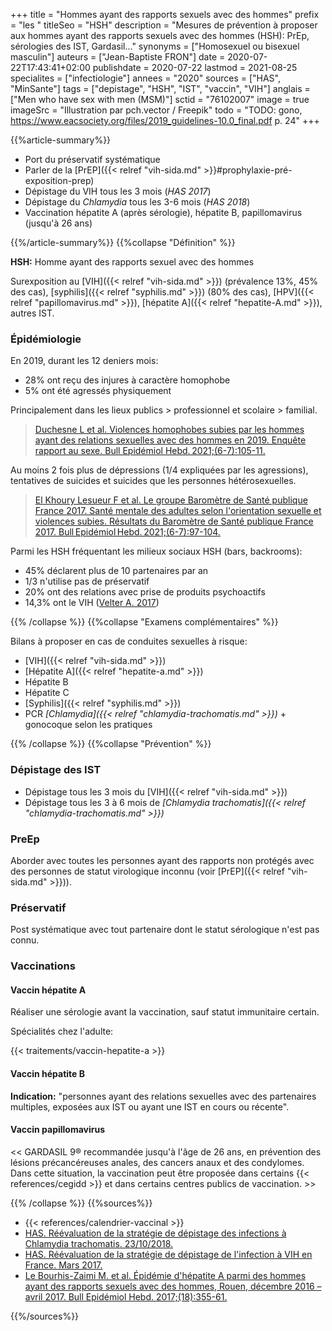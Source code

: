 +++
title = "Hommes ayant des rapports sexuels avec des hommes"
prefix = "les "
titleSeo = "HSH"
description = "Mesures de prévention à proposer aux hommes ayant des rapports sexuels avec des hommes (HSH): PrEp, sérologies des IST, Gardasil..."
synonyms = ["Homosexuel ou bisexuel masculin"]
auteurs = ["Jean-Baptiste FRON"]
date = 2020-07-22T17:43:41+02:00
publishdate = 2020-07-22
lastmod = 2021-08-25
specialites = ["infectiologie"]
annees = "2020"
sources = ["HAS", "MinSante"]
tags = ["depistage", "HSH", "IST", "vaccin", "VIH"]
anglais = ["Men who have sex with men (MSM)"]
sctid = "76102007"
image = true
imageSrc = "Illustration par pch.vector / Freepik"
todo = "TODO: gono, https://www.eacsociety.org/files/2019_guidelines-10.0_final.pdf p. 24"
+++

{{%article-summary%}}

- Port du préservatif systématique
- Parler de la [PrEP]({{< relref "vih-sida.md" >}}#prophylaxie-pré-exposition-prep)
- Dépistage du VIH tous les 3 mois (*HAS 2017*)
- Dépistage du *Chlamydia* tous les 3-6 mois (*HAS 2018*)
- Vaccination hépatite A (après sérologie), hépatite B, papillomavirus (jusqu'à 26 ans)

{{%/article-summary%}}
{{%collapse "Définition" %}}

**HSH:** Homme ayant des rapports sexuel avec des hommes

Surexposition au [VIH]({{< relref "vih-sida.md" >}}) (prévalence 13%, 45% des cas), [syphilis]({{< relref "syphilis.md" >}}) (80% des cas), [HPV]({{< relref "papillomavirus.md" >}}), [hépatite A]({{< relref "hepatite-A.md" >}}), autres IST.

### Épidémiologie

En 2019, durant les 12 deniers mois:

- 28% ont reçu des injures à caractère homophobe
- 5% ont été agressés physiquement

Principalement dans les lieux publics > professionnel et scolaire > familial.

> [Duchesne L et al. Violences homophobes subies par les hommes ayant des relations sexuelles avec des hommes en 2019. Enquête rapport au sexe. Bull Epidémiol Hebd. 2021;(6-7):105-11.](http://beh.santepubliquefrance.fr/beh/2021/6-7/2021_6-7_2.html)

Au moins 2 fois plus de dépressions (1/4 expliquées par les agressions), tentatives de suicides et suicides que les personnes hétérosexuelles.

> [El Khoury Lesueur F et al. Le groupe Baromètre de Santé publique France 2017. Santé mentale des adultes selon l'orientation sexuelle et violences subies. Résultats du Baromètre de Santé publique France 2017. Bull Epidémiol Hebd. 2021;(6-7):97-104.](http://beh.santepubliquefrance.fr/beh/2021/6-7/2021_6-7_1.html)

Parmi les HSH fréquentant les milieux sociaux HSH (bars, backrooms):

- 45% déclarent plus de 10 partenaires par an
- 1/3 n'utilise pas de préservatif
- 20% ont des relations avec prise de produits psychoactifs
- 14,3% ont le VIH ([Velter A. 2017](http://beh.santepubliquefrance.fr/beh/2017/18/2017_18_1.html))

{{% /collapse %}}
{{%collapse "Examens complémentaires" %}}

Bilans à proposer en cas de conduites sexuelles à risque:

- [VIH]({{< relref "vih-sida.md" >}})
- [Hépatite A]({{< relref "hepatite-a.md" >}})
- Hépatite B
- Hépatite C
- [Syphilis]({{< relref "syphilis.md" >}})
- PCR *[Chlamydia]({{< relref "chlamydia-trachomatis.md" >}})* + gonocoque selon les pratiques

{{% /collapse %}}
{{%collapse "Prévention" %}}

### Dépistage des IST

- Dépistage tous les 3 mois du [VIH]({{< relref "vih-sida.md" >}})
- Dépistage tous les 3 à 6 mois de *[Chlamydia trachomatis]({{< relref "chlamydia-trachomatis.md" >}})*

### PreEp

Aborder avec toutes les personnes ayant des rapports non protégés avec des personnes de statut virologique inconnu (voir [PrEP]({{< relref "vih-sida.md" >}})).

### Préservatif

Post systématique avec tout partenaire dont le statut sérologique n'est pas connu.

### Vaccinations

#### Vaccin hépatite A

Réaliser une sérologie avant la vaccination, sauf statut immunitaire certain.

Spécialités chez l'adulte:

{{< traitements/vaccin-hepatite-a >}}

#### Vaccin hépatite B

**Indication:** "personnes ayant des relations sexuelles avec des partenaires multiples, exposées aux IST ou ayant une IST en cours ou récente".

#### Vaccin papillomavirus

<< GARDASIL 9® recommandée jusqu'à l'âge de 26 ans, en prévention des lésions précancéreuses anales, des cancers anaux et des condylomes. Dans cette situation, la vaccination peut être proposée dans certains {{< references/cegidd >}} et dans certains centres publics de vaccination. >>

{{% /collapse %}}
{{%sources%}}

- {{< references/calendrier-vaccinal >}}
- [HAS. Réévaluation de la stratégie de dépistage des infections à Chlamydia trachomatis. 23/10/2018.](https://www.has-sante.fr/jcms/c_2879401/fr/reevaluation-de-la-strategie-de-depistage-des-infections-a-chlamydia-trachomatis)
- [HAS. Réévaluation de la stratégie de dépistage de l'infection à VIH en France. Mars 2017.](https://www.has-sante.fr/jcms/c_2024411/fr/reevaluation-de-la-strategie-de-depistage-de-l-infection-a-vih-en-france)
- [Le Bourhis-Zaimi M. et al. Épidémie d'hépatite A parmi des hommes ayant des rapports sexuels avec des hommes, Rouen, décembre 2016 – avril 2017. Bull Epidémiol Hebd. 2017;(18):355-61.](http://beh.santepubliquefrance.fr/beh/2017/18/2017_18_2.html)

{{%/sources%}}
